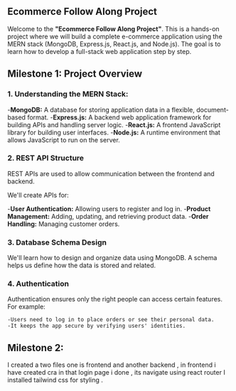 ## Ecommerce Follow Along Project

Welcome to the **"Ecommerce Follow Along Project"**. This is a hands-on project where we will build a complete e-commerce application using the MERN stack (MongoDB, Express.js, React.js, and Node.js). The goal is to learn how to develop a full-stack web application step by step.

## Milestone 1: Project Overview

### 1. Understanding the MERN Stack:

-**MongoDB:** A database for storing application data in a flexible, document-based format.
-**Express.js:** A backend web application framework for building APIs and handling server logic.
-**React.js:** A frontend JavaScript library for building user interfaces.
-**Node.js:** A runtime environment that allows JavaScript to run on the server.

### 2. REST API Structure

REST APIs are used to allow communication between the frontend and backend.

We'll create APIs for:

  -**User Authentication:** Allowing users to register and log in.
  -**Product Management:** Adding, updating, and retrieving product data.
  -**Order Handling:** Managing customer orders.

### 3. Database Schema Design

We'll learn how to design and organize data using MongoDB. A schema helps us define how the data is stored and related.

### 4. Authentication

Authentication ensures only the right people can access certain features. For example:

    -Users need to log in to place orders or see their personal data.
    -It keeps the app secure by verifying users' identities.


## Milestone 2: 
I created a two files one is frontend and another backend , in frontend i have created cra in that login page i done , its navigate using react router I installed tailwind css for styling .